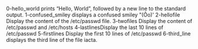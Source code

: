 0-hello_world prints “Hello, World”, followed by a new line to the standard output.
1-confused_smiley displays a confused smiley "(Ôo)'
2-hellofile Display the content of the /etc/passwd file.
3-twofiles Display the content of /etc/passwd and /etc/hosts
4-lastlinesDisplay the last 10 lines of /etc/passwd
5-firstlines Display the first 10 lines of /etc/passwd
6-third_line displays the third line of the file iacta.

